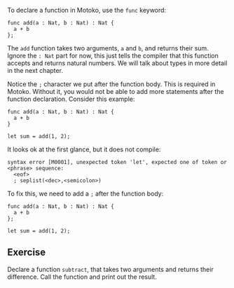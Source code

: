 To declare a function in Motoko, use the `func` keyword:

```motoko
func add(a : Nat, b : Nat) : Nat {
  a + b
};
```

The `add` function takes two arguments, `a` and `b`, and returns their sum. Ignore the `: Nat` part
for now, this just tells the compiler that this function accepts and returns natural numbers. We
will talk about types in more detail in the next chapter.

Notice the `;` character we put after the function body. This is required in Motoko. Without it, you
would not be able to add more statements after the function declaration. Consider this example:

```motoko
func add(a : Nat, b : Nat) : Nat {
  a + b
}

let sum = add(1, 2);
```

It looks ok at the first glance, but it does not compile:

```
syntax error [M0001], unexpected token 'let', expected one of token or <phrase> sequence:
  <eof>
  ; seplist(<dec>,<semicolon>)
```

To fix this, we need to add a `;` after the function body:

```motoko
func add(a : Nat, b : Nat) : Nat {
  a + b
};

let sum = add(1, 2);
```

## Exercise

Declare a function `subtract`, that takes two arguments and returns their difference. Call the
function and print out the result.
